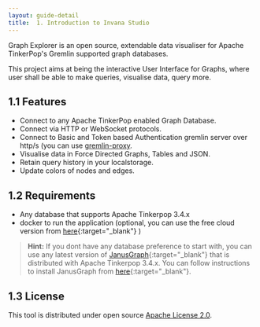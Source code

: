 ```yaml
---
layout: guide-detail
title:  1. Introduction to Invana Studio
---
```


Graph Explorer is an open source, extendable data visualiser for 
Apache TinkerPop's Gremlin supported graph databases.

This project aims at being the interactive User Interface for Graphs, where 
user shall be able to make queries, visualise data, query more.

## 1.1 Features 

- Connect to any Apache TinkerPop enabled Graph Database.
- Connect via HTTP or WebSocket protocols.
- Connect to Basic and Token based Authentication gremlin server over http/s (you can use [gremlin-proxy](https://github.com/invanalabs/gremlin-proxy).
- Visualise data in Force Directed Graphs, Tables and JSON.
- Retain query history in your localstorage.
- Update colors of nodes and edges.


## 1.2 Requirements

- Any database that supports Apache Tinkerpop 3.4.x
- docker to run the application (optional, you can use the free cloud version from 
[here](http://graph-explorer.herokuapp.com){:target="_blank"} )  

  
> **Hint:** If you dont have any database preference to start with, 
> you can use any latest version of [JanusGraph](https://janusgraph.org){:target="_blank"}
> that is distributed with 
> Apache Tinkerpop 3.4.x. You can follow instructions to install JanusGraph from
> [here](https://docs.janusgraph.org/getting-started/installation/){:target="_blank"}.
 
## 1.3 License

This tool is distributed under open source 
[Apache License 2.0](https://github.com/invanalabs/graph-explorer/blob/master/LICENSE). 




